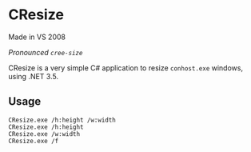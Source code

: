 # CResize

Made in VS 2008

*Pronounced `cree-size`*

CResize is a very simple C# application to resize `conhost.exe` windows, using .NET 3.5.

## Usage

    CResize.exe /h:height /w:width
    CResize.exe /h:height
    CResize.exe /w:width
    CResize.exe /f
